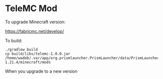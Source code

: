 # TeleMC Mod

To upgrade Minecraft version:

https://fabricmc.net/develop/

To build:

```
./gradlew build
cp build/libs/telemc-1.0.0.jar /home/wadeb/.var/app/org.prismlauncher.PrismLauncher/data/PrismLauncher/instances/crafty 1.21.4/minecraft/mods
```

When you upgrade to a new version 
